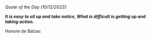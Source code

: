 *Quote of the Day (10/12/2022):*

_**It is easy to sit up and take notice, What is difficult is getting up and taking action.**_

Honore de Balzac